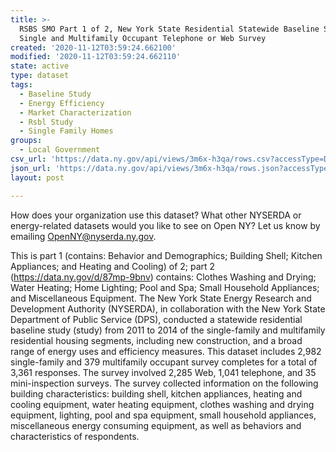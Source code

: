 ```yaml
---
title: >-
  RSBS SMO Part 1 of 2, New York State Residential Statewide Baseline Study
  Single and Multifamily Occupant Telephone or Web Survey
created: '2020-11-12T03:59:24.662100'
modified: '2020-11-12T03:59:24.662110'
state: active
type: dataset
tags:
  - Baseline Study
  - Energy Efficiency
  - Market Characterization
  - Rsbl Study
  - Single Family Homes
groups:
  - Local Government
csv_url: 'https://data.ny.gov/api/views/3m6x-h3qa/rows.csv?accessType=DOWNLOAD'
json_url: 'https://data.ny.gov/api/views/3m6x-h3qa/rows.json?accessType=DOWNLOAD'
layout: post

---
```

How does your organization use this dataset? What other NYSERDA or energy-related datasets would you like to see on Open NY? Let us know by emailing OpenNY@nyserda.ny.gov.

This is part 1 (contains: Behavior and Demographics; Building Shell; Kitchen Appliances; and Heating and Cooling) of 2; part 2 (https://data.ny.gov/d/87mp-9bnv) contains: Clothes Washing and Drying; Water Heating; Home Lighting; Pool and Spa; Small Household Appliances; and Miscellaneous Equipment.  The New York State Energy Research and Development Authority (NYSERDA), in collaboration with the New York State Department of Public Service (DPS), conducted a statewide residential baseline study (study) from 2011 to 2014 of the single-family and multifamily residential housing segments, including new construction, and a broad range of energy uses and efficiency measures. This dataset includes 2,982 single-family and 379 multifamily occupant survey completes for a total of 3,361 responses. The survey involved 2,285 Web, 1,041 telephone, and 35 mini-inspection surveys. The survey collected information on the following building characteristics: building shell, kitchen appliances, heating and cooling equipment, water heating equipment, clothes washing and drying equipment, lighting, pool and spa equipment, small household appliances, miscellaneous energy consuming equipment, as well as behaviors and characteristics of respondents.
